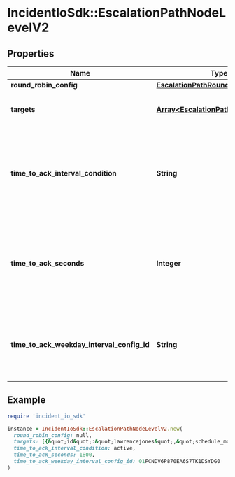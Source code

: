 # IncidentIoSdk::EscalationPathNodeLevelV2

## Properties

| Name | Type | Description | Notes |
| ---- | ---- | ----------- | ----- |
| **round_robin_config** | [**EscalationPathRoundRobinConfigV2**](EscalationPathRoundRobinConfigV2.md) |  | [optional] |
| **targets** | [**Array&lt;EscalationPathTargetV2&gt;**](EscalationPathTargetV2.md) | The targets (users or schedules) for this level |  |
| **time_to_ack_interval_condition** | **String** | If the time to ack is relative to a time window, this defines whether we move when the window is active or inactive | [optional] |
| **time_to_ack_seconds** | **Integer** | How long should we wait for this level to acknowledge before proceeding to the next node in the path? | [optional] |
| **time_to_ack_weekday_interval_config_id** | **String** | If the time to ack is relative to a time window, this identifies which window it is relative to | [optional] |

## Example

```ruby
require 'incident_io_sdk'

instance = IncidentIoSdk::EscalationPathNodeLevelV2.new(
  round_robin_config: null,
  targets: [{&quot;id&quot;:&quot;lawrencejones&quot;,&quot;schedule_mode&quot;:&quot;currently_on_call&quot;,&quot;type&quot;:&quot;schedule&quot;,&quot;urgency&quot;:&quot;high&quot;}],
  time_to_ack_interval_condition: active,
  time_to_ack_seconds: 1800,
  time_to_ack_weekday_interval_config_id: 01FCNDV6P870EA6S7TK1DSYDG0
)
```

